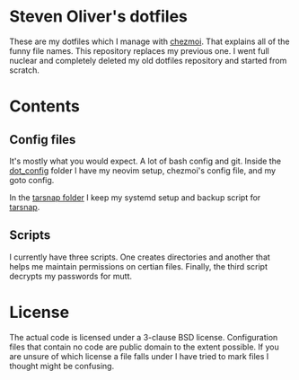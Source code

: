 # Steven Oliver's dotfiles

These are my dotfiles which I manage with [chezmoi](https://www.chezmoi.io/).
That explains all of the funny file names. This repository replaces my previous
one. I went full nuclear and completely deleted my old dotfiles repository and
started from scratch.

# Contents

## Config files

It's mostly what you would expect. A lot of bash config and git. Inside
the [dot_config](https://github.com/steveno/dotfiles/tree/main/dot_config)
folder I have my neovim setup, chezmoi's config file, and my goto config.

In the [tarsnap folder](https://github.com/steveno/dotfiles/tree/main/tarsnap) I
keep my systemd setup and backup script for [tarsnap](https://www.tarsnap.com/).

## Scripts

I currently have three scripts. One creates directories and another that helps
me maintain permissions on certian files. Finally, the third script decrypts my
passwords for mutt.

# License

The actual code is licensed under a 3-clause BSD license. Configuration files
that contain no code are public domain to the extent possible. If you are unsure
of which license a file falls under I have tried to mark files I thought might
be confusing.
